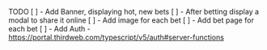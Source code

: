TODO
[ ] - Add Banner, displaying hot, new bets
[ ] - After betting display a modal to share it online
[ ] - Add image for each bet
[ ] - Add bet page for each bet
[ ] - Add Auth - https://portal.thirdweb.com/typescript/v5/auth#server-functions
